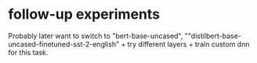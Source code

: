 # follow-up experiments

Probably later want to switch to "bert-base-uncased", ""distilbert-base-uncased-finetuned-sst-2-english" + try different layers + train custom dnn for this task.